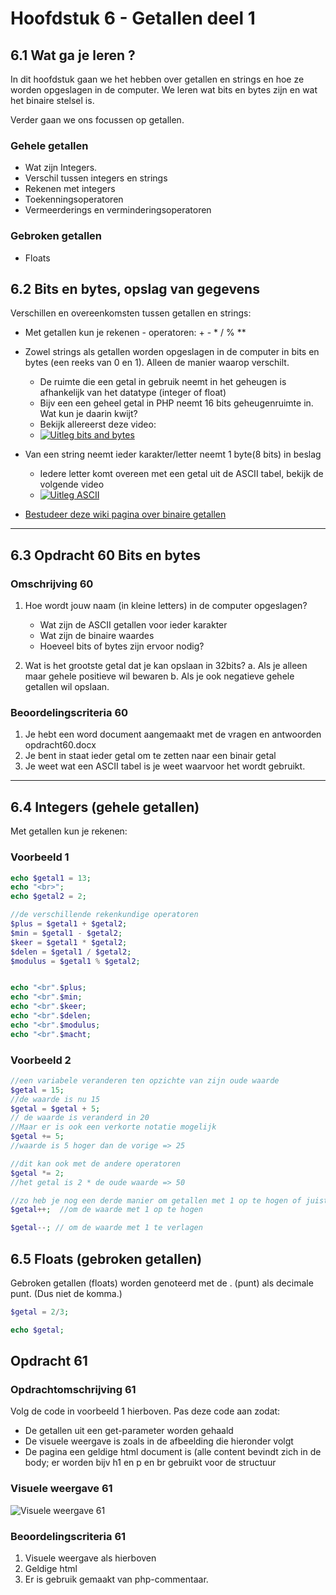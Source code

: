 # Hoofdstuk 6 - Getallen deel 1

## 6.1 Wat ga je leren ?

In dit hoofdstuk gaan we het hebben over getallen en strings en hoe ze worden opgeslagen in de computer. We leren wat bits en bytes zijn en wat het binaire stelsel is.

Verder gaan we ons focussen op getallen.
### Gehele getallen
- Wat zijn Integers.
- Verschil tussen integers en strings
- Rekenen met integers
- Toekenningsoperatoren
- Vermeerderings en verminderingsoperatoren

### Gebroken getallen
- Floats

## 6.2 Bits en bytes, opslag van gegevens

Verschillen en overeenkomsten tussen getallen en strings:
- Met getallen kun je rekenen - operatoren: + - * / % **

- Zowel strings als getallen worden opgeslagen in de computer in bits en bytes (een reeks van 0 en 1). Alleen de manier waarop verschilt.
    - De ruimte die een getal in gebruik neemt in het geheugen is afhankelijk van het datatype (integer of float) 
    - Bijv een een geheel getal in PHP neemt 16 bits geheugenruimte in. Wat kun je daarin kwijt?
    - Bekijk allereerst deze video:
    - [![Uitleg bits and bytes](http://img.youtube.com/vi/EXYd9q2Ibn8/0.jpg)](http://www.youtube.com/watch?v=EXYd9q2Ibn8)
- Van een string neemt ieder karakter/letter neemt 1 byte(8 bits) in beslag
    - Iedere letter komt overeen met een getal uit de ASCII tabel, bekijk de volgende video
    - [![Uitleg ASCII](http://img.youtube.com/vi/0VqcOSC10Yw/0.jpg)](http://www.youtube.com/watch?v=0VqcOSC10Yw)

- [Bestudeer deze wiki pagina over binaire getallen](https://nl.wikipedia.org/wiki/Binair)

---
## 6.3 Opdracht 60 Bits en bytes

### Omschrijving 60

1. Hoe wordt jouw naam (in kleine letters) in de computer opgeslagen?
    - Wat zijn de ASCII getallen voor ieder karakter
    - Wat zijn de binaire waardes
    - Hoeveel bits of bytes zijn ervoor nodig?

2. Wat is het grootste getal dat je kan opslaan in 32bits?
    a. Als je alleen maar gehele positieve wil bewaren
    b. Als je ook negatieve gehele getallen wil opslaan. 

### Beoordelingscriteria 60
1. Je hebt een word document aangemaakt met de vragen en antwoorden opdracht60.docx
2. Je bent in staat ieder getal om te zetten naar een binair getal
3. Je weet wat een ASCII tabel is je weet waarvoor het wordt gebruikt.

---

## 6.4 Integers (gehele getallen)

Met getallen kun je rekenen:

### Voorbeeld 1
~~~php
echo $getal1 = 13;
echo "<br>";
echo $getal2 = 2;

//de verschillende rekenkundige operatoren
$plus = $getal1 + $getal2;
$min = $getal1 - $getal2;
$keer = $getal1 * $getal2;
$delen = $getal1 / $getal2;
$modulus = $getal1 % $getal2;


echo "<br".$plus;
echo "<br".$min;
echo "<br".$keer;
echo "<br".$delen;
echo "<br".$modulus;
echo "<br".$macht;

~~~

### Voorbeeld 2

~~~php
//een variabele veranderen ten opzichte van zijn oude waarde
$getal = 15;
//de waarde is nu 15
$getal = $getal + 5;
// de waarde is veranderd in 20
//Maar er is ook een verkorte notatie mogelijk
$getal += 5;
//waarde is 5 hoger dan de vorige => 25

//dit kan ook met de andere operatoren
$getal *= 2;
//het getal is 2 * de oude waarde => 50

//zo heb je nog een derde manier om getallen met 1 op te hogen of juist te verminderen
$getal++;  //om de waarde met 1 op te hogen

$getal--; // om de waarde met 1 te verlagen
~~~

## 6.5 Floats (gebroken getallen)
Gebroken getallen (floats) worden genoteerd met de . (punt) als decimale punt. (Dus niet de komma.)

~~~php
$getal = 2/3;

echo $getal;
~~~

## Opdracht 61

### Opdrachtomschrijving 61

Volg de code in voorbeeld 1 hierboven. Pas deze code aan zodat:
- De getallen uit een get-parameter worden gehaald
- De visuele weergave is zoals in de afbeelding die hieronder volgt
- De pagina een geldige html document is (alle content bevindt zich in de body; er worden bijv h1 en p en br gebruikt voor de structuur

### Visuele weergave 61
![Visuele weergave 61](https://github.com/ictacademiekw1c/opdrachten-repository/blob/master/php/images/opdracht61.PNG?raw=true)


### Beoordelingscriteria 61

1. Visuele weergave als hierboven
2. Geldige html
3. Er is gebruik gemaakt van php-commentaar.
